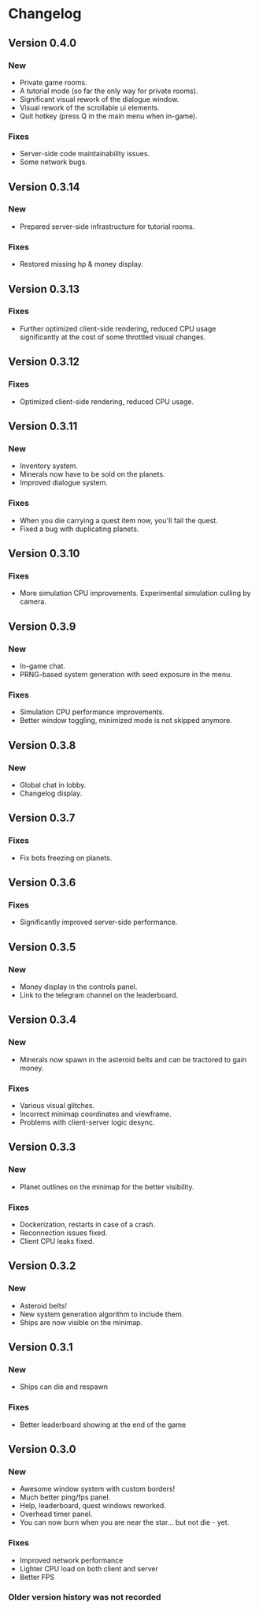 # Changelog

## Version 0.4.0
### New
* Private game rooms.
* A tutorial mode (so far the only way for private rooms).
* Significant visual rework of the dialogue window.
* Visual rework of the scrollable ui elements.
* Quit hotkey (press Q in the main menu when in-game).
### Fixes
* Server-side code maintainability issues.
* Some network bugs.

## Version 0.3.14
### New
* Prepared server-side infrastructure for tutorial rooms.
### Fixes
* Restored missing hp & money display.

## Version 0.3.13
### Fixes
* Further optimized client-side rendering, reduced CPU usage significantly at the cost of some throttled visual changes.

## Version 0.3.12
### Fixes
* Optimized client-side rendering, reduced CPU usage.

## Version 0.3.11
### New
* Inventory system.
* Minerals now have to be sold on the planets.
* Improved dialogue system.
### Fixes
* When you die carrying a quest item now, you'll fail the quest.
* Fixed a bug with duplicating planets.

## Version 0.3.10
### Fixes
* More simulation CPU improvements. Experimental simulation culling by camera.

## Version 0.3.9
### New
* In-game chat.
* PRNG-based system generation with seed exposure in the menu.
### Fixes
* Simulation CPU performance improvements.
* Better window toggling, minimized mode is not skipped anymore.


## Version 0.3.8
### New
* Global chat in lobby.
* Changelog display.

## Version 0.3.7
### Fixes
* Fix bots freezing on planets.

## Version 0.3.6
### Fixes
* Significantly improved server-side performance.

## Version 0.3.5
### New
* Money display in the controls panel.
* Link to the telegram channel on the leaderboard.

## Version 0.3.4
### New
* Minerals now spawn in the asteroid belts and can be tractored to gain money.

### Fixes
* Various visual glitches.
* Incorrect minimap coordinates and viewframe.
* Problems with client-server logic desync.

## Version 0.3.3
### New
* Planet outlines on the minimap for the better visibility.

### Fixes
* Dockerization, restarts in case of a crash.
* Reconnection issues fixed.
* Client CPU leaks fixed.

## Version 0.3.2
### New
* Asteroid belts!
* New system generation algorithm to include them.
* Ships are now visible on the minimap.

## Version 0.3.1
### New
* Ships can die and respawn

### Fixes
* Better leaderboard showing at the end of the game

## Version 0.3.0
### New
* Awesome window system with custom borders!
* Much better ping/fps panel.
* Help, leaderboard, quest windows reworked.
* Overhead timer panel.
* You can now burn when you are near the star... but not die - yet.

### Fixes
* Improved network performance
* Lighter CPU load on both client and server
* Better FPS

### Older version history was not recorded
